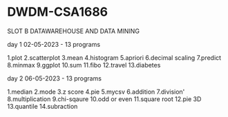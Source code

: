 # DWDM-CSA1686
SLOT B DATAWAREHOUSE AND DATA MINING 

day 1 02-05-2023 - 13 programs

1.plot
2.scatterplot
3.mean
4.histogram
5.apriori 
6.decimal scaling
7.predict
8.minmax
9.ggplot
10.sum
11.fibo
12.travel
13.diabetes

day 2 06-05-2023 - 13 programs

1.median
2.mode
3.z score
4.pie
5.mycsv
6.addition
7.division'
8.multiplication
9.chi-sqaure
10.odd or even
11.square root
12.pie 3D
13.quantile
14.subraction



